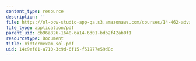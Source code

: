 ```yaml
---
content_type: resource
description: ''
file: https://ol-ocw-studio-app-qa.s3.amazonaws.com/courses/14-462-advanced-macroeconomics-ii-spring-2004/14c9ef81a7103c9d6f15f51977e59d8c_midtermexam_sol.pdf
file_type: application/pdf
parent_uid: cb96a826-1640-6a14-6d01-bdb2f42ab0f1
resourcetype: Document
title: midtermexam_sol.pdf
uid: 14c9ef81-a710-3c9d-6f15-f51977e59d8c
---
```


